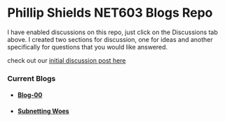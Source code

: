 # Phillip Shields NET603 Blogs Repo

I have enabled discussions on this repo, just click on the Discussions tab above. I created two sections for discussion, one for ideas and another specifically for questions that you would like answered.

check out our [initial discussion post here](https://github.com/Phillip-D-Shields/net6-blogs/discussions/1)


### Current Blogs
- #### [Blog-00](https://github.com/Phillip-D-Shields/net6-blogs/blob/main/blogs/blog-00.md)
- #### [Subnetting Woes](https://github.com/Phillip-D-Shields/net6-blogs/blob/main/blogs/blog-01.md)
